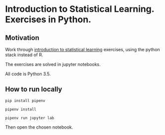 # Introduction to Statistical Learning. Exercises in Python.

## Motivation

Work through [introduction to statistical learning](https://www-bcf.usc.edu/~gareth/ISL/)
exercises, using the python stack instead of R.

The exercises are solved in jupyter notebooks.

All code is Python 3.5.


## How to run locally

```
pip install pipenv

pipenv install

pipenv run jupyter lab
```

Then open the chosen notebook.
